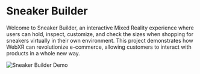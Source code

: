 # Sneaker Builder

Welcome to Sneaker Builder, an interactive Mixed Reality experience where users can hold, inspect, customize, and check the sizes when shopping for sneakers virtually in their own environment. This project demonstrates how WebXR can revolutionize e-commerce, allowing customers to interact with products in a whole new way.

![Sneaker Builder Demo](./sneaker-builder.gif)

